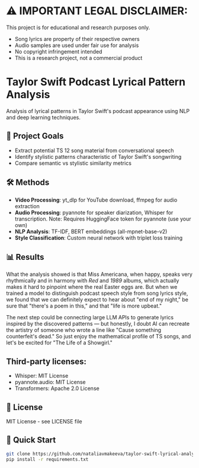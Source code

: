 # ⚠️ IMPORTANT LEGAL DISCLAIMER:

This project is for educational and research purposes only. 
- Song lyrics are property of their respective owners
- Audio samples are used under fair use for analysis
- No copyright infringement intended
- This is a research project, not a commercial product

# Taylor Swift Podcast Lyrical Pattern Analysis

Analysis of lyrical patterns in Taylor Swift's podcast appearance using NLP and deep learning techniques.

## 🎯 Project Goals
- Extract potential TS 12 song material from conversational speech
- Identify stylistic patterns characteristic of Taylor Swift's songwriting
- Compare semantic vs stylistic similarity metrics

## 🛠️ Methods
- **Video Processing**: yt_dlp for YouTube download, ffmpeg for audio extraction
- **Audio Processing**: pyannote for speaker diarization, Whisper for transcription. Note: Requires HuggingFace token for pyannote (use your own)
- **NLP Analysis**: TF-IDF, BERT embeddings (all-mpnet-base-v2)
- **Style Classification**: Custom neural network with triplet loss training

## 📊 Results
What the analysis showed is that Miss Americana, when happy, speaks very rhythmically and in harmony with *Red* and *1989* albums, which actually makes it hard to pinpoint where the real Easter eggs are. But when we trained a model to distinguish podcast speech style from song lyrics style, we found that we can definitely expect to hear about "end of my night," be sure that "there's a poem in this," and that "life is more upbeat."

The next step could be connecting large LLM APIs to generate lyrics inspired by the discovered patterns — but honestly, I doubt AI can recreate the artistry of someone who wrote a line like "Cause something counterfeit's dead." So just enjoy the mathematical profile of TS songs, and let's be excited for "The Life of a Showgirl."

## Third-party licenses:
- Whisper: MIT License
- pyannote.audio: MIT License
- Transformers: Apache 2.0 License

## 📝 License
MIT License - see LICENSE file

## 🚀 Quick Start
```bash
git clone https://github.com/nataliavmakeeva/taylor-swift-lyrical-analysis
pip install -r requirements.txt